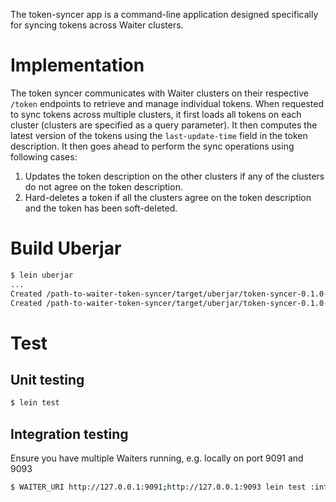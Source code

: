 The token-syncer app is a command-line application designed specifically for syncing tokens across Waiter clusters.

# Implementation

The token syncer communicates with Waiter clusters on their respective `/token` endpoints to retrieve and manage individual tokens.
When requested to sync tokens across multiple clusters, it first loads all tokens on each cluster (clusters are specified as a query parameter).
It then computes the latest version of the tokens using the `last-update-time` field in the token description.
It then goes ahead to perform the sync operations using following cases:
1. Updates the token description on the other clusters if any of the clusters do not agree on the token description.
2. Hard-deletes a token if all the clusters agree on the token description and the token has been soft-deleted.

# Build Uberjar

```bash
$ lein uberjar
...
Created /path-to-waiter-token-syncer/target/uberjar/token-syncer-0.1.0-SNAPSHOT.jar
Created /path-to-waiter-token-syncer/target/uberjar/token-syncer-0.1.0-SNAPSHOT-standalone.jar
```

# Test

## Unit testing
```bash
$ lein test
```

## Integration testing

Ensure you have multiple Waiters running, e.g. locally on port 9091 and 9093
```bash
$ WAITER_URI http://127.0.0.1:9091;http://127.0.0.1:9093 lein test :integration
```
